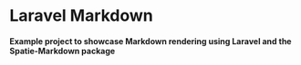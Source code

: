 # Laravel Markdown
#### Example project to showcase Markdown rendering using Laravel and the Spatie-Markdown package

